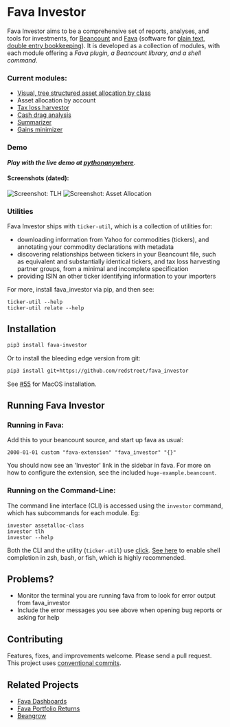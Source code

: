 # Fava Investor

Fava Investor aims to be a comprehensive set of reports, analyses, and tools for
investments, for [Beancount](https://beancount.github.io/) and
[Fava](https://github.com/beancount/fava) (software for
[plain text, double entry bookkeeping](https://plaintextaccounting.org/)). It is developed as a
collection of modules, with each module offering a *Fava plugin, a Beancount library, and
a shell command*.

### Current modules:
- [Visual, tree structured asset allocation by class](https://github.com/redstreet/fava_investor/tree/main/fava_investor/modules/assetalloc_class#readme)
- Asset allocation by account
- [Tax loss harvestor](https://github.com/redstreet/fava_investor/tree/main/fava_investor/modules/tlh#readme)
- [Cash drag analysis](https://github.com/redstreet/fava_investor/tree/main/fava_investor/modules/cashdrag#readme)
- [Summarizer](https://github.com/redstreet/fava_investor/tree/main/fava_investor/modules/summarizer#readme)
- [Gains minimizer](https://github.com/redstreet/fava_investor/blob/main/fava_investor/modules/minimizegains#readme)

### Demo
***Play with the live demo at
  [pythonanywhere](http://favainvestor.pythonanywhere.com/example-beancount-file/extension/Investor/)***.


#### Screenshots (dated):
![Screenshot: TLH](./screenshot.png)
![Screenshot: Asset Allocation](./screenshot-assetalloc.png)

### Utilities

Fava Investor ships with `ticker-util`, which is a collection of utilities for:
- downloading information from Yahoo for commodities (tickers), and annotating your
  commodity declarations with metadata
- discovering relationships between tickers in your Beancount file, such as equivalent
  and substantially identical tickers, and tax loss harvesting partner groups, from a
  minimal and incomplete specification
- providing ISIN an other ticker identifying information to your importers

For more, install fava_investor via pip, and then see:
```
ticker-util --help
ticker-util relate --help
```


## Installation
```bash
pip3 install fava-investor
```

Or to install the bleeding edge version from git:
```bash
pip3 install git+https://github.com/redstreet/fava_investor
```
See [#55](https://github.com/redstreet/fava_investor/issues/55) for MacOS installation.

## Running Fava Investor
### Running in Fava:
Add this to your beancount source, and start up fava as usual:
```
2000-01-01 custom "fava-extension" "fava_investor" "{}"
```

You should now see an 'Investor' link in the sidebar in fava. For more on how to
configure the extension, see the included `huge-example.beancount`.

### Running on the Command-Line:
The command line interface (CLI) is accessed using the `investor` command, which has
subcommands for each module. Eg:

```
investor assetalloc-class
investor tlh
investor --help
```

Both the CLI and the utility (`ticker-util`) use [click](https://click.palletsprojects.com/en/8.1.x/).
[See here](https://click.palletsprojects.com/en/8.1.x/shell-completion/#enabling-completion)
to enable shell completion in zsh, bash, or fish, which is highly recommended.

## Problems?
- Monitor the terminal you are running fava from to look for error output from
  fava_investor
- Include the error messages you see above when opening bug reports or asking for help

## Contributing
Features, fixes, and improvements welcome. Please send a pull request. This project uses
[conventional commits](https://www.conventionalcommits.org/en/v1.0.0/).

## Related Projects
- [Fava Dashboards](https://github.com/andreasgerstmayr/fava-dashboards)
- [Fava Portfolio Returns](https://github.com/andreasgerstmayr/fava-portfolio-returns)
- [Beangrow](https://github.com/beancount/beangrow)

